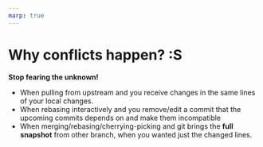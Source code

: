 ```yaml
---
marp: true
---
```


# Why conflicts happen? :S
**Stop fearing the unknown!**

* When pulling from upstream and you receive changes in the same lines of your local changes.
* When rebasing interactively and you remove/edit a commit that the upcoming commits depends on and make them incompatible
* When merging/rebasing/cherrying-picking and git brings the **full snapshot** from other branch, when you wanted just the changed lines.